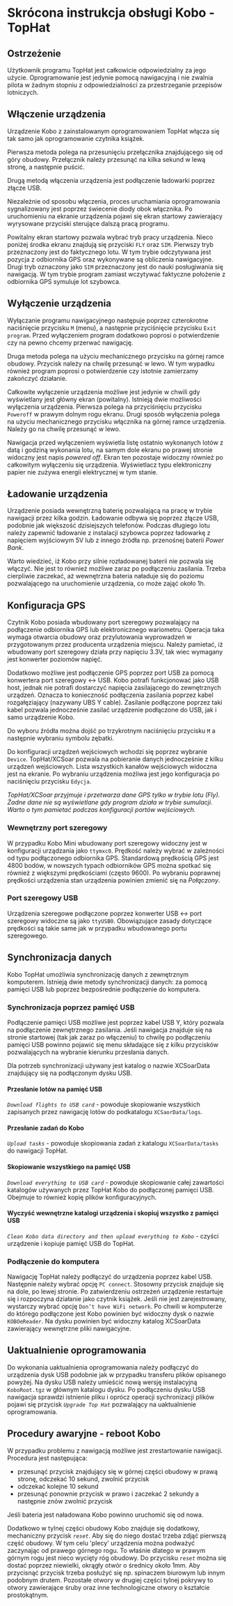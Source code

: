 Skrócona instrukcja obsługi Kobo - TopHat
=========================================

Ostrzeżenie
-----------

Użytkownik programu TopHat jest całkowicie odpowiedzialny za jego użycie. Oprogramowanie jest
jedynie pomocą nawigacyjną i nie zwalnia pilota w żadnym stopniu z odpowiedzialności za
przestrzeganie przepisów lotniczych.


Włączenie urządzenia
--------------------

Urządzenie Kobo z zainstalowanym oprogramowaniem TopHat włącza się tak samo jak oprogramowanie czytnika książek. 

Pierwsza metoda polega na przesunięciu przełącznika znajdującego się od góry obudowy. Przełącznik należy przesunąć
na kilka sekund w lewą stronę, a następnie puścić.

Drugą metodą włączenia urządzenia jest podłączenie ładowarki poprzez złącze USB.

Niezależnie od sposobu włączenia, proces uruchamiania oprogramowania sygnalizowany jest poprzez świecenie diody
obok włącznika. Po uruchomieniu na ekranie urządzenia pojawi się ekran startowy zawierający wyrysowane
przyciski sterujące dalszą pracą programu.

Powitalny ekran startowy pozwala wybrać tryb pracy urządzenia. Nieco poniżej środka ekranu znajdują się przyciski
`FLY` oraz `SIM`. Pierwszy tryb przeznaczony jest do faktycznego lotu. W tym trybie odczytywana jest pozycja z
odbiornika GPS oraz wykonywane są obliczenia nawigacyjne. Drugi tryb oznaczony jako `SIM` przeznaczony
jest do nauki posługiwania się nawigacją. W tym trybie program zamiast wczytywać faktyczne położenie z odbiornika
GPS symuluje lot szybowca.

Wyłączenie urządzenia
---------------------

Wyłączanie programu nawigacyjnego następuje poprzez czterokrotne naciśnięcie przycisku `M` (menu), a następnie
przyciśnięcie przycisku `Exit program`. Przed wyłączeniem program dodatkowo poprosi o potwierdzenie czy na
pewno chcemy przerwać nawigację.

Druga metoda polega na użyciu mechanicznego przycisku na górnej ramce obudowy. Przycisk należy na chwilę
przesunąć w lewo. W tym wypadku również program poprosi o potwierdzenie czy istotnie zamierzamy zakończyć
działanie. 

Całkowite wyłączenie urządzenia możliwe jest jedynie w chwili gdy wyświetlany jest główny ekran (powitalny).
Istnieją dwie możliwości wyłączenia urządzenia. Pierwsza polega na przyciśnięciu przycisku `Poweroff` w prawym
dolnym rogu ekranu. Drugi sposób wyłączenia polega na użyciu mechanicznego przycisku włącznika na górnej ramce 
urządzenia. Należy go na chwilę przesunąć w lewo.

Nawigacja przed wyłączeniem wyświetla listę ostatnio wykonanych lotów z datą i godziną wykonania lotu,
na samym dole ekranu po prawej stronie widoczny jest napis _powered off_. Ekran ten pozostaje widoczny
również po całkowitym wyłączeniu się urządzenia. Wyświetlacz typu elektroniczny papier nie zużywa energii
elektrycznej w tym stanie.

Ładowanie urządzenia
--------------------
Urządzenie posiada wewnętrzną baterię pozwalającą na pracę w trybie nawigacji przez kilka godzin. Ładowanie
odbywa się poprzez złącze USB, podobnie jak większość dzisiejszych telefonów. Podczas długiego lotu należy
zapewnić ładowanie z instalacji szybowca poprzez ładowarkę z napięciem wyjściowym 5V lub z innego źródła
np. przenośnej baterii _Power Bank_.

Warto wiedzieć, iż Kobo przy silnie rozładowanej baterii nie pozwala się włączyć. Nie jest to również możliwe
zaraz po podłączeniu zasilania. Trzeba cierpliwie zaczekać, aż wewnętrzna bateria naładuje się do poziomu 
pozwalającego na uruchomienie urządzenia, co może zająć około 1h.


Konfiguracja GPS 
----------------
Czytnik Kobo posiada wbudowany port szeregowy pozwalający na podłączenie odbiornika GPS lub elektronicznego
wariometru. Operacja taka wymaga otwarcia obudowy oraz przylutowania wyprowadzeń w przygotowanym przez
producenta urządzenia miejscu. Należy pamietać, iż wbudowany port szeregowy działa przy napięciu 3.3V, tak
wiec wymagany jest konwerter poziomów napięć.

Dodatkowo możliwe jest podłączenie GPS poprzez port USB za pomocą konwertera port szeregowy <-> USB. Kobo potrafi
funkcjonować jako USB host, jednak nie potrafi dostarczyć napięcia zasilającego do zewnętrznych urządzeń. 
Oznacza to konieczność podłączenia zasilania poprzez kabel rozgałęziający (nazywany UBS Y cable). Zasilanie
podłączone poprzez taki kabel pozwala jednocześnie zasilać urządzenie podłączone do USB,
jak i samo urządzenie Kobo.

Do wyboru źródła można dojść po trzykrotnym naciśnięciu przycisku `M` a następnie wybraniu symbolu zębatki.

Do konfiguracji urządzeń wejściowych wchodzi się poprzez wybranie `Device`. TopHat/XCSoar pozwala na
pobieranie danych jednocześnie z kilku urządzeń wejściowych. Lista wszystkich kanałów wejściowych widoczna
jest na ekranie. Po wybraniu urządzenia możliwa jest jego konfiguracja po naciśnięciu przycisku `Edycja`. 

_TopHat/XCSoar przyjmuje i przetwarza dane GPS tylko w trybie lotu (Fly). Żadne dane nie są wyświetlane gdy
program działa w trybie sumulacji. Warto o tym pamietać podczas konfiguracji portów wejściowych._


### Wewnętrzny port szeregowy

W przypadku Kobo Mini wbudowany port szeregowy widoczny jest w konfiguracji urządzania jako
`ttymxc0`. Prędkość należy wybrać w zależności od typu podłączonego odbiornika GPS. Standardową
prędkością GPS jest 4800 bodów, w nowszych typach odbiorników GPS można spotkać się również z większymi
prędkościami (często 9600). Po wybraniu poprawnej prędkości urządzenia stan urządzenia powinien
zmienić się na _Połączony_. 

### Port szeregowy USB 

Urządzenia szeregowe podłączone poprzez konwerter USB <-> port szeregowy widoczne są jako `ttyUSB0`.
Obowiązujące zasady dotyczące prędkości są takie same jak w przypadku wbudowanego portu szeregowego.


Synchronizacja danych
---------------------

Kobo TopHat umożliwia synchronizację danych z zewnętrznym komputerem. Istnieją dwie metody
synchronizacji danych: za pomocą pamięci USB lub poprzez bezpośrednie podłączenie do komputera. 

### Synchronizacja poprzez pamięć USB  

Podłączenie pamięci USB możliwe jest poprzez kabel USB Y, który pozwala na podłączenie zewnętrznego zasilania.
Jeśli nawigacja znajduje się na stronie startowej (tak jak zaraz po włączeniu) to chwilę po podłączeniu
pamięci USB powinno pojawić się menu składające się z kilku przycisków pozwalających na wybranie kierunku
przesłania danych.

Dla potrzeb synchronizacji używany jest katalog o nazwie XCSoarData znajdujący się na podłączonym dysku USB.

#### Przesłanie lotów na pamięć USB
_`Download flights to USB card`_ - powoduje skopiowanie wszystkich zapisanych przez nawigację lotów do
podkatalogu `XCSaorData/logs`.

#### Przesłanie zadań do Kobo
_`Upload tasks`_ - powoduje skopiowania zadań z katalogu `XCSoarData/tasks`
do nawigacji TopHat.
  
#### Skopiowanie wszystkiego na pamięć USB
_`Download everything to USB card`_ - powoduje skopiowanie
całej zawartości katalogów używanych przez TopHat Kobo do podłączonej pamięci USB. Obejmuje to
również kopię plików konfiguracyjnych.

#### Wyczyść wewnętrzne katalogi urządzenia i skopiuj wszystko z pamięci USB
_`Clean Kobo data directory and then upload everything to Kobo`_ - czyści urządzenie i kopiuje pamięć USB
do TopHat.


### Podłączenie do komputera

Nawigację TopHat należy podłączyć do urządzenia poprzez kabel USB. Następnie należy wybrać
opcję `PC connect`. Stosowny przycisk znajduje się na dole, po lewej stronie. Po zatwierdzeniu
ostrzeżeń urządzenie restartuje się i rozpoczyna działanie jako czytnik książek. Jeśli nie jest
zarejestrowany, wystarczy wybrać opcję `Don’t have WiFi network`. Po chwili w komputerze do którego
podłączone jest Kobo powinien być widoczny dysk o nazwie `KOBOeReader`. Na dysku powinien być
widoczny katalog XCSoarData zawierający wewnętrzne pliki nawigacyjne.


Uaktualnienie oprogramowania
----------------------------

Do wykonania uaktualnienia oprogramowania należy podłączyć do urządzenia dysk USB podobnie jak 
w przypadku transferu plików opisanego powyżej. Na dysku USB należy umieścić nową wersję 
instalacyjną `KoboRoot.tgz` w głównym katalogu dysku. Po podłączeniu dysku USB nawigacja
sprawdzi istnienie pliku i oprócz operacji sychronizacji plików pojawi się przycisk
_`Upgrade Top Hat`_ pozwalający na uaktualnienie oprogramowania.


Procedury awaryjne - reboot Kobo
--------------------------------

W przypadku problemu z nawigacją możliwe jest zrestartowanie nawigacji. Procedura jest następująca:
- przesunąć przycisk znajdujący się w górnej części obudowy w prawą stronę, odczekać 10 sekund, zwolnić przycisk
- odczekać kolejne 10 sekund
- przesunąć ponownie przycisk w prawo i zaczekać 2 sekundy a następnie znów zwolnić przycisk

Jeśli bateria jest naładowana Kobo powinno uruchomić się od nowa. 

Dodatkowo w tylnej części obudowy Kobo znajduje się dodatkowy, mechaniczny przycisk _`reset`_. 
Aby się do niego dostać trzeba zdjąć pierwszą część obudowy. W tym celu 'plecy' urządzenia można
podważyć zaczynając od prawego górnego rogu. To właśnie dlatego w prawym górnym rogu jest nieco
wycięty róg obudowy. Do przycisku _`reset`_ można się dostać poprzez niewielki, okrągły otwór
o średnicy około 1mm. Aby przycisnąć przycisk trzeba posłużyć się np. spinaczem biurowym lub innym
podobnym drutem. Pozostałe otwory w drugiej części tylnej pokrywy to otwory zawierające śruby oraz
inne technologiczne otwory o kształcie prostokątnym. 
